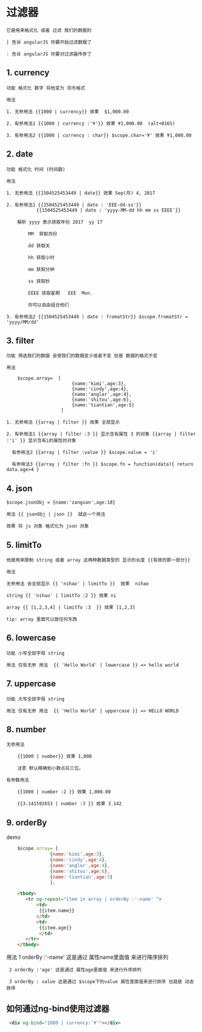 # 过滤器
    它是用来格式化 或者 过滤 我们的数据的

    | 告诉 angularJS 你要开始过滤数据了

    : 告诉 angularJS 你要对过滤器传参了

## 1. currency 

    功能 格式化 数字 将他变为 货币格式

    用法
    
    1. 无参用法 {{1000 | currency}} 效果  $1,000.00

    2. 有参用法1 {{1000 | currency :'¥'}} 效果 ¥1,000.00  (alt+0165)

    3. 有参用法2 {{1000 | currency : char}} $scope.char='¥' 效果 ¥1,000.00

## 2. date

    功能 格式化 时间 (时间戳)

    用法

    1. 无参用法 {{1504525453449 | date}} 效果 Sep(月) 4, 2017

    2. 有参用法1 {{1504525453449 | date : 'EEE-dd-ss'}}  
               {{1504525453449 | date : 'yyyy-MM-dd hh mm ss EEEE'}}

        解析 yyyy 表示获取年份 2017  yy 17

            MM  获取月份  

            dd 获取天

            hh 获取小时

            mm 获取分钟

            ss 获取秒

            EEEE 获取星期   EEE  Mon.

            你可以自由组合他们

    3. 有参用法2 {{1504525453449 | date : fromatStr}} $scope.fromatStr = 'yyyy/MM/dd'

## 3. filter

    功能 筛选我们的数据 会使我们的数据变少或者不变 但是 数据的格式不变

    用法 

        $scope.array=  [
                            {name:'kimi',age:3},
                            {name:'cindy',age:4},
                            {name:'anglar',age:4},
                            {name:'shitou',age:6},
                            {name:'tiantian',age:5}
                        ]    

    1. 无参用法 {{array | filter }} 效果 全部显示

    2. 有参用法1 {{array | filter :3 }} 显示含有属性 3 的对象 {{array | filter :'i' }} 显示含有i的属性的对象

      有参用法2 {{array | filter :value }} $scope.value = 'i'

      有参用法3 {{array | filter :fn }} $scope.fn = function(data){ return data.age>4 }

## 4. json

    $scope.jsonObj = {name:'zangsan',age:18}

    用法 {{ jsonObj | json }}  就这一个用法

    效果 将 js 对象 格式化为 json 对象

## 5. limitTo 

    他是用来限制 string 或者 array 这两种数据类型的 显示的长度 {{有效的那一部分}}

    用法
    
    无参用法 会全部显示 {{ 'nihao' | limitTo }}  效果  nihao

    string {{ 'nihao' | limitTo :2 }} 效果 ni

    array {{ [1,2,3,4] | limitTo :3  }} 效果 [1,2,3]

    tip: array 里面可以放任何东西

## 6. lowercase

    功能 小写全部字母 string

    用法 仅有无参 用法  {{ 'Hello World' | lowercase }} => hello world 

## 7. uppercase

    功能 大写全部字母 string

    用法 仅有无参 用法  {{ 'Hello World' | uppercase }} => HELLO WORLD

## 8. number

    无参用法

        {{1000 | number}} 效果 1,000  

        注意 默认精确到小数点后三位。

    有参数用法

        {{1000 | number :2 }} 效果 1,000.00

        {{3.141592653 | number :3 }} 效果 3.142

## 9. orderBy

demo
```javascript
    $scope.array= [
                {name:'kimi',age:3},
                {name:'cindy',age:4},
                {name:'anglar',age:4},
                {name:'shitou',age:6},
                {name:'tiantian',age:5}
                ];
```
```html
    <tbody>
       <tr ng-repeat="item in array | orderBy :'-name' ">
           <td>
            {{item.name}}
           </td>
           <td>
            {{item.age}}
            </td>
       </tr>
    </tbody>
```

用法 1  orderBy :'-name' 这是通过 属性name里面值 来进行降序排列

     2 orderBy :'age' 这是通过 属性age里面值 来进行升序排列

     3 orderBy : value 这是通过 $scope下的value 属性里面值来进行排序 也就是 动态排序

## 如何通过ng-bind使用过滤器

```html
 <div ng-bind="1000 | currency:'¥'"></div>
```
